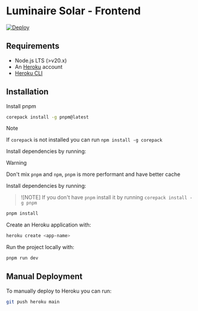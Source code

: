 # Luminaire Solar - Frontend

[![Deploy](https://www.herokucdn.com/deploy/button.svg)](https://heroku.com/deploy)

## Requirements

- Node.js LTS (>v20.x)
- An [Heroku](https://signup.heroku.com/) account
- [Heroku CLI](https://devcenter.heroku.com/articles/heroku-cli)

## Installation

Install pnpm

```sh
corepack install -g pnpm@latest
```

> [!NOTE]
> If `corepack` is not installed you can run `npm install -g corepack`

Install dependencies by running:

> [!WARNING]
> Don't mix `pnpm` and `npm`, `pnpm` is more performant and have better cache

Install dependencies by running:

> ![NOTE]
> If you don't have `pnpm` install it by running `corepack install -g pnpm`

```sh
pnpm install
```

Create an Heroku application with:

```sh
heroku create <app-name>
```

Run the project locally with:

```sh
pnpm run dev
```

## Manual Deployment

To manually deploy to Heroku you can run:

```sh
git push heroku main
```

